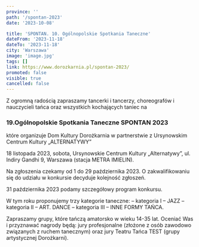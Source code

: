 ```yaml
---
province: ''
path: '/spontan-2023'
date: '2023-10-08'

title: 'SPONTAN. 10. Ogólnopolskie Spotkania Taneczne'
dateFrom: '2023-11-18'
dateTo: '2023-11-18'
city: 'Warszawa'
image: 'image.jpg'
tags: []
link: https://www.dorozkarnia.pl/spontan-2023/
promoted: false
visible: true
cancelled: false
---
```

Z ogromną radością zapraszamy tancerki i tancerzy, choreografów i nauczycieli tańca oraz wszystkich kochających taniec na 
### 19.Ogólnopolskie Spotkania Taneczne SPONTAN 2023
które organizuje Dom Kultury Dorożkarnia w partnerstwie z Ursynowskim Centrum Kultury „ALTERNATYWY”

18 listopada 2023, sobota, Ursynowskie Centrum Kultury „Alternatywy”, ul. Indiry Gandhi 9, Warszawa (stacja METRA IMIELIN).

Na zgłoszenia czekamy od 1 do 29 października 2023. O zakwalifikowaniu się do udziału w konkursie decyduje kolejność zgłoszeń.

31 października 2023 podamy szczegółowy program konkursu.

W tym roku proponujemy trzy kategorie taneczne:
– kategoria I – JAZZ
– kategoria II – ART. DANCE
– kategoria III – INNE FORMY TAŃCA.

Zapraszamy grupy, które tańczą amatorsko w wieku 14-35 lat. Oceniać Was i przyznawać nagrody będą: jury profesjonalne (złożone z osób zawodowo związanych z ruchem tanecznym) oraz jury Teatru Tańca TEST (grupy artystycznej Dorożkarni).
